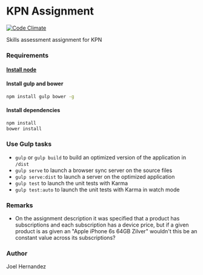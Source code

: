 # KPN Assignment

[![Code Climate](https://codeclimate.com/github/thefabulousdev/kpn-assignment/badges/gpa.svg)](https://codeclimate.com/github/thefabulousdev/kpn-assignment)

Skills assessment assignment for KPN

### Requirements

#### [Install node](https://nodejs.org/en/download/)

#### Install gulp and bower
``` sh
npm install gulp bower -g
```

#### Install dependencies
``` sh
npm install
bower install
```

### Use Gulp tasks

* `gulp` or `gulp build` to build an optimized version of the application in `/dist`
* `gulp serve` to launch a browser sync server on the source files
* `gulp serve:dist` to launch a server on the optimized application
* `gulp test` to launch the unit tests with Karma
* `gulp test:auto` to launch the unit tests with Karma in watch mode

### Remarks

 - On the assignment description it was specified that a product has
   subscriptions and each subscription has a device price, but if a
   given product is as given an "Apple iPhone 6s 64GB Zilver" wouldn't
   this be an constant value across its subscriptions?

### Author
Joel Hernandez

